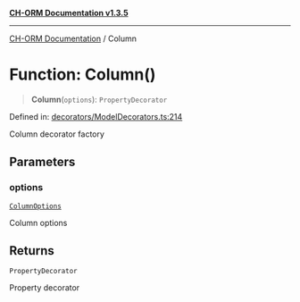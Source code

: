 [**CH-ORM Documentation v1.3.5**](../README.md)

***

[CH-ORM Documentation](../globals.md) / Column

# Function: Column()

> **Column**(`options`): `PropertyDecorator`

Defined in: [decorators/ModelDecorators.ts:214](https://github.com/iarayan/ch-orm/blob/main/src/decorators/ModelDecorators.ts#L214)

Column decorator factory

## Parameters

### options

[`ColumnOptions`](../interfaces/ColumnOptions.md)

Column options

## Returns

`PropertyDecorator`

Property decorator
